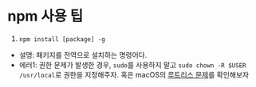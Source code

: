 # npm 사용 팁

1. `npm install [package] -g`
- 설명: 패키지를 전역으로 설치하는 명령어다. 
- 에러1: 권한 문제가 발생한 경우, `sudo`를 사용하지 말고 `sudo chown -R $USER /usr/local`로 권한을 지정해주자. 혹은 macOS의 [루트리스 문제](http://til.wiki.dev/macOS/Terminal/rootless)를 확인해보자